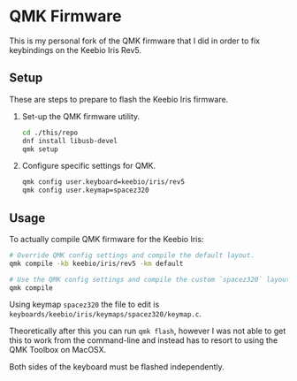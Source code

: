 QMK Firmware
============

This is my personal fork of the QMK firmware that I did in order to fix
keybindings on the Keebio Iris Rev5.

Setup
-----

These are steps to prepare to flash the Keebio Iris firmware.

1.  Set-up the QMK firmware utility.

    ```sh
    cd ./this/repo
    dnf install libusb-devel
    qmk setup
    ```

2.  Configure specific settings for QMK.

    ```sh
    qmk config user.keyboard=keebio/iris/rev5
    qmk config user.keymap=spacez320
    ```

Usage
-----

To actually compile QMK firmware for the Keebio Iris:

```sh
# Override QMK config settings and compile the default layout.
qmk compile -kb keebio/iris/rev5 -km default

# Use the QMK config settings and compile the custom `spacez320` layout.
qmk compile
```

Using keymap `spacez320` the file to edit is
`keyboards/keebio/iris/keymaps/spacez320/keymap.c`.

Theoretically after this you can run `qmk flash`, however I was not able to get
this to work from the command-line and instead has to resort to using the QMK
Toolbox on MacOSX.

Both sides of the keyboard must be flashed independently.
